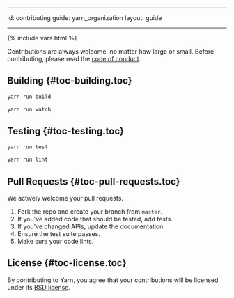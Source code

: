* * *

id: contributing guide: yarn_organization layout: guide

* * *

{% include vars.html %}

Contributions are always welcome, no matter how large or small. Before contributing, please read the [code of conduct]({{url_base}}/org/code-of-conduct).

## Building [](#toc-building){#toc-building.toc}

```sh
yarn run build
```

```sh
yarn run watch
```

## Testing [](#toc-testing){#toc-testing.toc}

```sh
yarn run test
```

```sh
yarn run lint
```

## Pull Requests [](#toc-pull-requests){#toc-pull-requests.toc}

We actively welcome your pull requests.

  1. Fork the repo and create your branch from `master`.
  2. If you've added code that should be tested, add tests.
  3. If you've changed APIs, update the documentation.
  4. Ensure the test suite passes.
  5. Make sure your code lints.

## License [](#toc-license){#toc-license.toc}

By contributing to Yarn, you agree that your contributions will be licensed under its [BSD license](https://github.com/yarnpkg/yarn/blob/master/LICENSE).